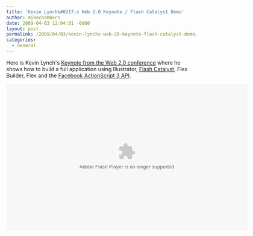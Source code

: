 ```yaml
---
title: 'Kevin Lynch&#8217;s Web 2.0 Keynote / Flash Catalyst Demo'
author: mikechambers
date: 2009-04-03 12:04:01 -0800
layout: post
permalink: /2009/04/03/kevin-lynchs-web-20-keynote-flash-catalyst-demo/
categories:
  - General
---
```



Here is Kevin Lynch's [Keynote from the Web 2.0 conference][1] where he shows how to build a full application using Illustrator, [Flash Catalyst][2], Flex Builder, Flex and the [Facebook ActionScript 3 API][3].  
<!--more-->
<embed src="http://blip.tv/play/gshV99oMhrwN" type="application/x-shockwave-flash" width="640" height="390" allowscriptaccess="always" allowfullscreen="true"></embed> 

 [1]: http://blip.tv/file/1951449
 [2]: http://labs.adobe.com/technologies/flashcatalyst/
 [3]: http://code.google.com/p/facebook-actionscript-api/
